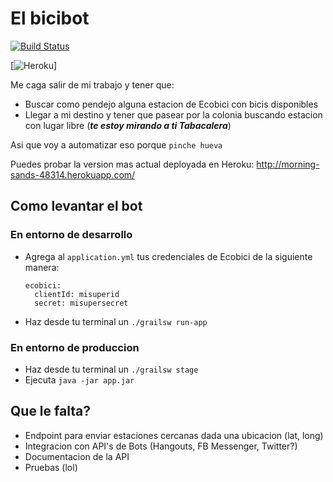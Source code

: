 # El bicibot 
[![Build Status](https://travis-ci.org/neftalyluis/bicibot.svg?branch=master)](https://travis-ci.org/neftalyluis/bicibot)

[![Heroku](https://heroku-badge.herokuapp.com/?app=morning-sands-48314&style=flat)]

Me caga salir de mi trabajo y tener que:
- Buscar como pendejo alguna estacion de Ecobici con bicis disponibles
- Llegar a mi destino y tener que pasear por la colonia buscando estacion con lugar libre (_**te estoy mirando a ti Tabacalera**_)

Asi que voy a automatizar eso porque `pinche hueva`

Puedes probar la version mas actual deployada en Heroku: http://morning-sands-48314.herokuapp.com/

## Como levantar el bot
### En entorno de desarrollo
 - Agrega al `application.yml` tus credenciales de Ecobici de la siguiente manera:
 
    ``` 
    ecobici:
      clientId: misuperid
      secret: misupersecret
    ```
 - Haz desde tu terminal un `./grailsw run-app`
### En entorno de produccion
 - Haz desde tu terminal un `./grailsw stage`
 - Ejecuta `java -jar app.jar`

 
 ## Que le falta?
  - Endpoint para enviar estaciones cercanas dada una ubicacion (lat, long)
  - Integracion con API's de Bots (Hangouts, FB Messenger, Twitter?)
  - Documentacion de la API
  - Pruebas (lol)
